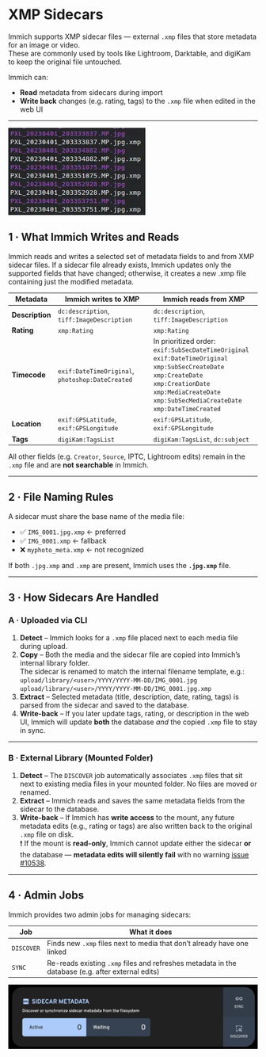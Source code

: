 # XMP Sidecars

Immich supports XMP sidecar files — external `.xmp` files that store metadata for an image or video.  
These are commonly used by tools like Lightroom, Darktable, and digiKam to keep the original file untouched.

Immich can:
- **Read** metadata from sidecars during import
- **Write back** changes (e.g. rating, tags) to the `.xmp` file when edited in the web UI

---

![XMP sidecars](./img/xmp-sidecars.webp)

## 1 · What Immich Writes and Reads
Immich reads and writes a selected set of metadata fields to and from XMP sidecar files. If a sidecar file already exists, Immich updates only the supported fields that have changed; otherwise, it creates a new .xmp file containing just the modified metadata.

| Metadata            | Immich writes to XMP                          | Immich reads from XMP                                                                                   |
|---------------------|-----------------------------------------------|---------------------------------------------------------------------------------------------------------|
| **Description**     | `dc:description`, `tiff:ImageDescription`     | `dc:description`, `tiff:ImageDescription`                                                               |
| **Rating**          | `xmp:Rating`                                  | `xmp:Rating`                                                                                            |
| **Timecode**        | `exif:DateTimeOriginal`, `photoshop:DateCreated` | In prioritized order:<br>`exif:SubSecDateTimeOriginal`<br>`exif:DateTimeOriginal`<br>`xmp:SubSecCreateDate`<br>`xmp:CreateDate`<br>`xmp:CreationDate`<br>`xmp:MediaCreateDate`<br>`xmp:SubSecMediaCreateDate`<br>`xmp:DateTimeCreated` |
| **Location**        | `exif:GPSLatitude`, `exif:GPSLongitude`       | `exif:GPSLatitude`, `exif:GPSLongitude`                                                                 |
| **Tags**            | `digiKam:TagsList`                            | `digiKam:TagsList`, `dc:subject`                                                                        | 

All other fields (e.g. `Creator`, `Source`, IPTC, Lightroom edits) remain in the `.xmp` file and are **not searchable** in Immich.

---

## 2 · File Naming Rules

A sidecar must share the base name of the media file:

- ✅ `IMG_0001.jpg.xmp` ← preferred
- ✅ `IMG_0001.xmp` ← fallback
- ❌ `myphoto_meta.xmp` ← not recognized

If both `.jpg.xmp` and `.xmp` are present, Immich uses the **`.jpg.xmp`** file.

---

## 3 · How Sidecars Are Handled

### A · Uploaded via CLI

1. **Detect** – Immich looks for a `.xmp` file placed next to each media file during upload.
2. **Copy** – Both the media and the sidecar file are copied into Immich’s internal library folder.  
   The sidecar is renamed to match the internal filename template, e.g.:  
   `upload/library/<user>/YYYY/YYYY-MM-DD/IMG_0001.jpg`  
   `upload/library/<user>/YYYY/YYYY-MM-DD/IMG_0001.jpg.xmp`
3. **Extract** – Selected metadata (title, description, date, rating, tags) is parsed from the sidecar and saved to the database.
4. **Write-back** – If you later update tags, rating, or description in the web UI, Immich will update **both** the database *and* the copied `.xmp` file to stay in sync.

---

### B · External Library (Mounted Folder)

1. **Detect** – The `DISCOVER` job automatically associates `.xmp` files that sit next to existing media files in your mounted folder. No files are moved or renamed.
2. **Extract** – Immich reads and saves the same metadata fields from the sidecar to the database.
3. **Write-back** – If Immich has **write access** to the mount, any future metadata edits (e.g., rating or tags) are also written back to the original `.xmp` file on disk.  
   ❗ If the mount is **read-only**, Immich cannot update either the sidecar **or** the database — **metadata edits will silently fail** with no warning [issue #10538](https://github.com/immich-app/immich/issues/10538).

---

## 4 · Admin Jobs

Immich provides two admin jobs for managing sidecars:

| Job       | What it does |
|-----------|--------------|
| `DISCOVER` | Finds new `.xmp` files next to media that don’t already have one linked |
| `SYNC`     | Re-reads existing `.xmp` files and refreshes metadata in the database (e.g. after external edits) |

![Sidecar Admin Jobs](./img/sidecar-jobs.webp)
